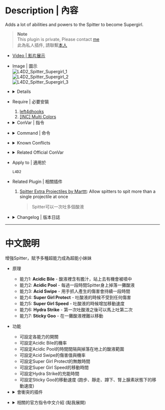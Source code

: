 # Description | 內容
Adds a lot of abilities and powers to the Spitter to become Supergirl.

> __Note__ <br/>
This plugin is private, Please contact [me](https://github.com/fbef0102/Game-Private_Plugin#私人插件列表-private-plugins-list)<br/>
此為私人插件, 請聯繫[本人](https://github.com/fbef0102/Game-Private_Plugin#私人插件列表-private-plugins-list)

* [Video | 影片展示](https://youtu.be/wOXLIEBrIS0)

* Image | 圖示
	<br/>![L4D2_Spitter_Supergirl_1](image/L4D2_Spitter_Supergirl_1.gif)
	<br/>![L4D2_Spitter_Supergirl_2](image/L4D2_Spitter_Supergirl_2.gif)
	<br/>![L4D2_Spitter_Supergirl_3](image/L4D2_Spitter_Supergirl_3.gif)

* <details><summary>Details</summary>

	* <b>Acidic Bile ability</b> - Survivors that have wandered into an acid pool have a chance of being splashed with bile and attracting common infected.
	* <b>Acid Swipe ability</b> - The Spitter uses her acid coated fingers to swipe at a Survivor, causing damage over time as the wound burns.
	* <b>Hydra Strike ability</b> - Allows to fire off a second spit rapidly after the Spitter uses ability.
	* <b>Sticky Goo ability</b> - Any Survivor standing inside a pool of Spit will be stuck in the goo and find it harder to move out quickly.
	* <b>Super Girl Protect ability</b> - When the Spitter is prepared to launch a spit, the Spitter is invulnerable. (God Mode)
	* <b>Super Girl Speed ability</b> - The Spitters feet increasing movement speed for a brief period while using their ability.
	* <b>Acidic Pool ability</b> - Due to the unstable nature of the Spitter's body, periodically a pool of Spit will leak out beneath her feet.
</details>

* Require | 必要安裝
	1. [left4dhooks](https://forums.alliedmods.net/showthread.php?t=321696)
	2. [[INC] Multi Colors](https://github.com/fbef0102/L4D1_2-Plugins/releases/tag/Multi-Colors)

* <details><summary>ConVar | 指令</summary>

	* cfg/sourcemod/L4D2_Spitter_Supergirl.cfg
		```php
		// Chance that the Survivor will be biled upon when standing in spit. (100 = 100%).
		L4D2_Spitter_Supergirl_acidicbile_chance "1"

		// If 1, Enables Acidic Bile ability: Survivors that have wandered into an acid pool have a chance of being splashed with bile and attracting common infected.
		L4D2_Spitter_Supergirl_acidicbile_enable "1"

		// Period of time between Acid Pool drops.
		L4D2_Spitter_Supergirl_acidicpool_cooldown "30.0"

		// If 1, Enables Acidic Pool ability: Due to the unstable nature of the Spitter's body, periodically a pool of Spit will leak out beneath her feet.
		L4D2_Spitter_Supergirl_acidicpool_enable "1"

		// Maximum spit puddles each time Acid Pool drops (inferno flames).
		// Note: Must be at least 2 to display particles.
		L4D2_Spitter_Supergirl_acidicpool_puddle_max "2"

		// Chance that when a Spitter claws a Survivor they will take damage over time. (100 = 100%).
		L4D2_Spitter_Supergirl_acidswipe_chance "100"

		// How much damage is inflicted by Acid Swipe each second.
		L4D2_Spitter_Supergirl_acidswipe_damage "1.0"

		// For how many seconds does the Acid Swipe last.
		L4D2_Spitter_Supergirl_acidswipe_duration "8"

		// If 1, Enables Acid Swipe ability: The Spitter uses her acid coated fingers to swipe at a Survivor, causing damage over time as the wound burns.
		L4D2_Spitter_Supergirl_acidswipe_enable "1"

		// Changes how message displays. (0: Disable, 1:In chat, 2: In Hint Box, 3: In center text)
		L4D2_Spitter_Supergirl_announce_type "2"

		// How long the Spitter is invulnerable.
		L4D2_Spitter_Supergirl_god_duration "3.0"

		// If 1, Enables Super Girl Protect ability: When the Spitter is prepared to launch a spit, the Spitter is invulnerable. (God Mode)
		L4D2_Spitter_Supergirl_god_enable "1"

		// Recharge time before the Hydra Strike allows second spit.
		L4D2_Spitter_Supergirl_hydrastrike_cooldown "3.0"

		// If 1, Enables Hydra Strike ability: Allows to fire off a second spit rapidly after the Spitter uses ability.
		L4D2_Spitter_Supergirl_hydrastrike_enable "1"

		// How long the Spitter increases movement speed.
		L4D2_Spitter_Supergirl_speed_duration "3.0"

		// If 1, Enables Super Girl Speed ability: The Spitters feet increasing movement speed for a brief period while using their ability.
		L4D2_Spitter_Supergirl_speed_enable "1"

		// How fast can Spitters move while using their ability.
		L4D2_Spitter_Supergirl_speed_set "250"

		// Maximum run speed for survivors who actives adrenaline eat while Sticky Goo.
		L4D2_Spitter_Supergirl_stickygoo_adrenaline_speed "200"

		// Maximum survivor Crouch speed caused by the Sticky Goo.
		L4D2_Spitter_Supergirl_stickygoo_crouch_speed "30"

		// For how long after exiting the Sticky Goo will a Survivor be slowed.
		L4D2_Spitter_Supergirl_stickygoo_duration "3.0"

		// If 1, Enables Sticky Goo ability: Any Survivor standing inside a pool of Spit will be stuck in the goo and find it harder to move out quickly.
		L4D2_Spitter_Supergirl_stickygoo_enable "1"

		// If 1, Prevents the Survivor from jumping while standing inside a pool of Spit.
		L4D2_Spitter_Supergirl_stickygoo_jump_disable "0"

		// Maximum survivor Run speed caused by the Sticky Goo.
		L4D2_Spitter_Supergirl_stickygoo_run_speed "120"

		// Maximum survivor Walk speed caused by the Sticky Goo.
		L4D2_Spitter_Supergirl_stickygoo_walk_speed "80"
		```
</details>

* <details><summary>Command | 命令</summary>

	None
</details>

* <details><summary>Known Conflicts</summary>
	
	If you don't use any of these plugins at all, no need to worry about conflicts.
	1. [Special Infected Ability Movement by Silvers](https://forums.alliedmods.net/showthread.php?t=307330)
		* Don't allow spitter ability movement with this plugin while using "Supergirl Speed" ability.
</details>

* <details><summary>Related Official ConVar</summary>

	* Write down the following cvars in cfg/server.cfg
		```php
		// Spitter Movement Speed (default: 210, maximum: 450)
		sm_cvar z_spitter_speed  210
		```
</details>

* Apply to | 適用於
	```
	L4D2
	```

* Related Plugin | 相關插件
	1. [Spitter Extra Projectiles by Marttt](https://forums.alliedmods.net/showthread.php?t=331085): Allow spitters to spit more than a single projectile at once
		> Spitter可以一次吐多個酸液

* <details><summary>Changelog | 版本日誌</summary>

	```php
	//Mortiegama @ 2010-2017
	//HarryPotter @ 2023
	```
	* v1.1h (2023-3-22)
		* Control maximum spit puddles each time Acid Pool drops.

	* v1.0h (2023-2-23)
		* Remake code, convert code to latest syntax
		* Fix warnings when compiling on SourceMod 1.11.
		* Optimize code and improve performance
		* Rename all cvars
		* Delete "Acidic Slobber ability", "Acidic Splash".
		* Replace Gamedata with left4dhooks

	* v1.5
		* [Original Plugin by Mortiegama](https://forums.alliedmods.net/showthread.php?t=122802)
</details>

- - - -
# 中文說明
增強Spitter，賦予多種超能力成為超能小妹妹

* 原理
	* 能力1: <b>Acidic Bile</b> - 酸液裡含有膽汁，站上去有機會被噴中
	* 能力2: <b>Acidic Pool</b> - 每過一段時間Spitter身上掉落一攤酸液
	* 能力3: <b>Acid Swipe</b> - 用手抓人產生的傷害會持續一段時間
	* 能力4: <b>Super Girl Protect</b> - 吐酸液的時候不受到任何傷害
	* 能力5: <b>Super Girl Speed</b> - 吐酸液的時候增加移動速度
	* 能力6: <b>Hydra Strike</b> - 第一次吐酸液之後可以馬上吐第二次
	* 能力7: <b>Sticky Goo</b> - 在一攤酸液裡難以移動

* 功能
	* 可設定各能力的開關
	* 可設定Acidic Bile的機率
	* 可設定Acidic Pool的時間間隔與掉落在地上的酸液範圍
	* 可設定Acid Swipe的傷害值與機率
	* 可設定Super Girl Protect的無敵時間
	* 可設定Super Girl Speed的移動時間
	* 可設定Hydra Strike的充能時間
	* 可設定Sticky Goo的移動速度 (跑步、靜走、蹲下、腎上腺素狀態下的移動速度)

* <details><summary>會衝突的插件</summary>
	
	如果沒安裝以下插件就不需要擔心衝突
	1. [Special Infected Ability Movement by Silvers](https://forums.alliedmods.net/showthread.php?t=307330)
		* 這個插件可以讓spitter使用能力時自由移動，與"Super Girl Speed"能力會有衝突
</details>

* <details><summary>相關的官方指令中文介紹 (點我展開)</summary>

	* 以下指令寫入文件 cfg/server.cfg，可自行調整
		```php
		// Spitter 移動速度 (預設: 210, 最大: 450)
		sm_cvar z_spitter_speed  210
		```
</details>